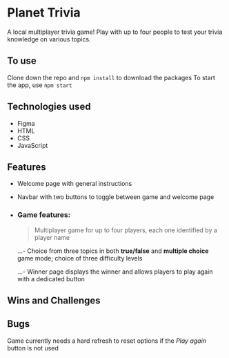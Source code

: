 # Planet Trivia

A local multiplayer trivia game! Play with up to four people to test your trivia knowledge on various topics.

## To use

Clone down the repo and `npm install` to download the packages
To start the app, use `npm start`

## Technologies used

- Figma
- HTML
- CSS
- JavaScript

## Features

- Welcome page with general instructions
- Navbar with two buttons to toggle between game and welcome page
- ### Game features:

  > Multiplayer game for up to four players, each one identified by a player name

  ...- Choice from three topics in both **true/false** and **multiple choice** game mode; choice of three difficulty levels

  ...- Winner page displays the winner and allows players to play again with a dedicated button

## Wins and Challenges

## Bugs

Game currently needs a hard refresh to reset options if the _Play again_ button is not used
